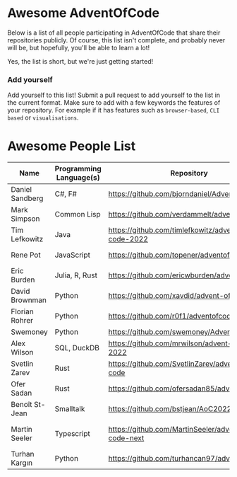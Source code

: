 # Awesome AdventOfCode

Below is a list of all people participating in AdventOfCode that share their repositories publicly. Of course, this list isn't complete, and probably never will be, but hopefully, you'll be able to learn a lot!

Yes, the list is short, but we're just getting started! 

### Add yourself
Add yourself to this list! Submit a pull request to add yourself to the list in the current format. Make sure to add with a few keywords the features of your repository. For example if it has features such as `browser-based`, `CLI based` or `visualisations`. 

# Awesome People List

| Name            | Programming Language(s) | Repository                                          | Features                     |
| --------------- | ----------------------- | --------------------------------------------------- | ---------------------------- |
| Daniel Sandberg | C#, F#                  | https://github.com/bjorndaniel/AdventOfCode         |                              |
| Mark Simpson    | Common Lisp             | https://github.com/verdammelt/advent-of-code        |                              |
| Tim Lefkowitz   | Java                    | https://github.com/timlefkowitz/advent-of-code-2022 | Maven                        |
| Rene Pot        | JavaScript              | https://github.com/topener/adventofcode             | Node/CLI based               |
| Eric Burden     | Julia, R, Rust          | https://github.com/ericwburden/advent_of_code       |                              |
| David Brownman  | Python                  | https://github.com/xavdid/advent-of-code            | Writeups, CLI, Runner        |
| Florian Rohrer  | Python                  | https://github.com/r0f1/adventofcode2022            | CLI based                    |
| Swemoney        | Python                  | https://github.com/swemoney/AdventOfCode            |                              |
| Alex Wilson     | SQL, DuckDB             | https://github.com/mrwilson/advent-of-code-2022     |                              |
| Svetlin Zarev   | Rust                    | https://github.com/SvetlinZarev/advent-of-code      | CLI                          |
| Ofer Sadan      | Rust                    | https://github.com/ofersadan85/advent_of_code       |                              |
| Benoît St-Jean  | Smalltalk               | https://github.com/bstjean/AoC2022                  | Squeak Smalltalk             |
| Martin Seeler   | Typescript              | https://github.com/MartinSeeler/advent-of-code-next | Browser based, Visualisation |
| Turhan Kargın   | Python                  | https://github.com/turhancan97/adventofcode         | Only Solutions               |
